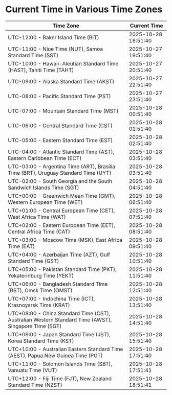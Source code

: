 # Current Time in Various Time Zones

| Time Zone | Current Time |
|-----------|--------------|
| UTC-12:00 - Baker Island Time (BIT) | 2025-10-28 18:51:40 |
| UTC-11:00 - Niue Time (NUT), Samoa Standard Time (SST) | 2025-10-27 19:51:40 |
| UTC-10:00 - Hawaii-Aleutian Standard Time (HAST), Tahiti Time (TAHT) | 2025-10-27 20:51:40 |
| UTC-09:00 - Alaska Standard Time (AKST) | 2025-10-27 22:51:40 |
| UTC-08:00 - Pacific Standard Time (PST) | 2025-10-27 23:51:40 |
| UTC-07:00 - Mountain Standard Time (MST) | 2025-10-28 00:51:40 |
| UTC-06:00 - Central Standard Time (CST) | 2025-10-28 01:51:40 |
| UTC-05:00 - Eastern Standard Time (EST) | 2025-10-28 02:51:40 |
| UTC-04:00 - Atlantic Standard Time (AST), Eastern Caribbean Time (ECT) | 2025-10-28 03:51:40 |
| UTC-03:00 - Argentina Time (ART), Brasília Time (BRT), Uruguay Standard Time (UYT) | 2025-10-28 03:51:40 |
| UTC-02:00 - South Georgia and the South Sandwich Islands Time (SGT) | 2025-10-28 04:51:40 |
| UTC±00:00 - Greenwich Mean Time (GMT), Western European Time (WET) | 2025-10-28 06:51:40 |
| UTC+01:00 - Central European Time (CET), West Africa Time (WAT) | 2025-10-28 07:51:40 |
| UTC+02:00 - Eastern European Time (EET), Central Africa Time (CAT) | 2025-10-28 08:51:40 |
| UTC+03:00 - Moscow Time (MSK), East Africa Time (EAT) | 2025-10-28 09:51:40 |
| UTC+04:00 - Azerbaijan Time (AZT), Gulf Standard Time (GST) | 2025-10-28 10:51:40 |
| UTC+05:00 - Pakistan Standard Time (PKT), Yekaterinburg Time (YEKT) | 2025-10-28 11:51:40 |
| UTC+06:00 - Bangladesh Standard Time (BST), Omsk Time (OMST) | 2025-10-28 12:51:40 |
| UTC+07:00 - Indochina Time (ICT), Krasnoyarsk Time (KRAT) | 2025-10-28 13:51:40 |
| UTC+08:00 - China Standard Time (CST), Australian Western Standard Time (AWST), Singapore Time (SGT) | 2025-10-28 14:51:40 |
| UTC+09:00 - Japan Standard Time (JST), Korea Standard Time (KST) | 2025-10-28 15:51:40 |
| UTC+10:00 - Australian Eastern Standard Time (AEST), Papua New Guinea Time (PGT) | 2025-10-28 17:51:40 |
| UTC+11:00 - Solomon Islands Time (SBT), Vanuatu Time (VUT) | 2025-10-28 17:51:41 |
| UTC+12:00 - Fiji Time (FJT), New Zealand Standard Time (NZST) | 2025-10-28 18:51:41 |
